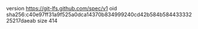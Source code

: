 version https://git-lfs.github.com/spec/v1
oid sha256:c40e97ff31a9f525a0dca14370b834999240cd42b584b58443333225217daeab
size 414
